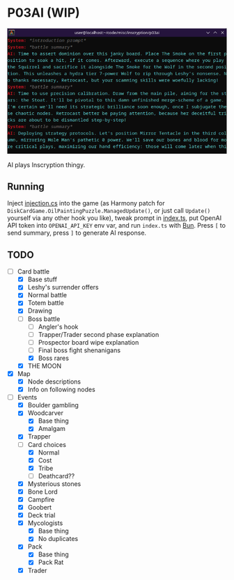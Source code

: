# P03AI (WIP)

![Screenshot](screenshot.png)

AI plays Inscryption thingy.

## Running

Inject [injection.cs](injection.cs) into the game (as Harmony patch for `DiskCardGame.OilPaintingPuzzle.ManagedUpdate()`, or just call `Update()` yourself via any other hook you like), tweak prompt in [index.ts](index.ts#L5), put OpenAI API token into `OPENAI_API_KEY` env var, and run `index.ts` with [Bun](https://bun.sh).
Press `[` to send summary, press `]` to generate AI response.

## TODO

- [ ] Card battle
  - [x] Base stuff
  - [x] Leshy's surrender offers
  - [x] Normal battle
  - [x] Totem battle
  - [x] Drawing
  - [ ] Boss battle
    - [ ] Angler's hook
    - [ ] Trapper/Trader second phase explanation
    - [ ] Prospector board wipe explanation
    - [ ] Final boss fight shenanigans
    - [x] Boss rares
  - [x] THE MOON
- [x] Map
  - [x] Node descriptions
  - [x] Info on following nodes
- [ ] Events
  - [x] Boulder gambling
  - [x] Woodcarver
    - [x] Base thing
    - [x] Amalgam
  - [x] Trapper
  - [ ] Card choices
    - [x] Normal
    - [x] Cost
    - [x] Tribe
    - [ ] Deathcard??
  - [x] Mysterious stones
  - [x] Bone Lord
  - [x] Campfire
  - [x] Goobert
  - [x] Deck trial
  - [x] Mycologists
    - [x] Base thing
    - [x] No duplicates
  - [x] Pack
    - [x] Base thing
    - [x] Pack Rat
  - [x] Trader
